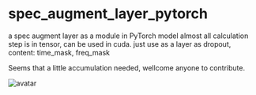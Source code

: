 # spec_augment_layer_pytorch
a spec augment layer as a module in PyTorch model
almost all calculation step is in tensor, can be used in cuda.
just use as a layer as dropout, 
content: time_mask, freq_mask

Seems that a little accumulation needed, wellcome anyone to contribute.


![avatar](.pic.png)
